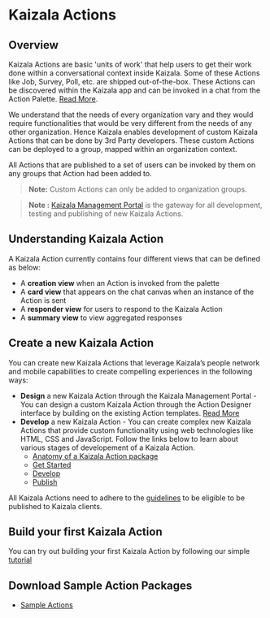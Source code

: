 # Kaizala Actions

## Overview
Kaizala Actions are basic 'units of work' that help users to get their work done within a conversational context inside Kaizala. Some of these Actions like Job, Survey, Poll, etc. are shipped out-of-the-box. These Actions can be discovered within the Kaizala app and can be invoked in a chat from the Action Palette. [Read More](https://support.office.com/en-us/article/Kaizala-Actions-1EACC59A-DD14-43E9-B6B0-3C78773D5496).

We understand that the needs of every organization vary and they would require functionalities that would be very different from the needs of any other organization. Hence Kaizala enables development of custom Kaizala Actions that can be done by 3rd Party developers. These custom Actions can be deployed to a group, mapped within an organization context.</br>

All Actions that are published to a set of users can be invoked by them on any groups that Action had been added to. 

> **Note:** Custom Actions can only be added to organization groups.

> **Note :** [Kaizala Management Portal](https://manage.kaiza.la) is the gateway for all development, testing and publishing of new Kaizala Actions.

## Understanding Kaizala Action

A Kaizala Action currently contains four different views that can be defined as below:

* A **creation view** when an Action is invoked from the palette
* A **card view** that appears on the chat canvas when an instance of the Action is sent
* A **responder view** for users to respond to the Kaizala Action
* A **summary view** to view aggregated responses


## Create a new Kaizala Action
You can create new Kaizala Actions that leverage Kaizala’s people network and mobile capabilities to create compelling experiences in the following ways:

* **Design** a new Kaizala Action through the Kaizala Management Portal - You can design a custom Kaizala Action through the Action Designer interface by building on the existing Action templates. [Read More](https://support.office.com/en-us/article/Kaizala-Actions-1eacc59a-dd14-43e9-b6b0-3c78773d5496?ui=en-US&rs=en-US&ad=US)
* **Develop** a new Kaizala Action - You can create complex new Kaizala Actions that provide custom functionality using web technologies like HTML, CSS and JavaScript. Follow the links below to learn about various stages of developement of a Kaizala Action.
    *   [Anatomy of a Kaizala Action package](anatomy.md)
    *   [Get Started](get_started.md)
    *   [Develop](develop.md)
    *   [Publish](publish.md)

All Kaizala Actions need to adhere to the [guidelines](validation.md) to be eligible to be published to Kaizala clients.

## Build your first Kaizala Action

You can try out building your first Kaizala Action by following our simple [tutorial](tutorial.md)

## Download Sample Action Packages

*  [Sample Actions](https://manage.kaiza.la/MiniApps/DownloadSDK)
